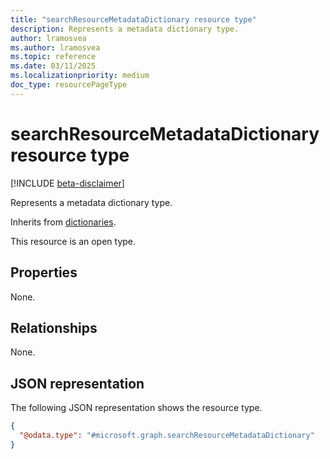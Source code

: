 ```yaml
---
title: "searchResourceMetadataDictionary resource type"
description: Represents a metadata dictionary type.
author: lramosvea
ms.author: lramosvea
ms.topic: reference
ms.date: 03/11/2025
ms.localizationpriority: medium
doc_type: resourcePageType
---
```


# searchResourceMetadataDictionary resource type

[!INCLUDE [beta-disclaimer](../../includes/beta-disclaimer.md)]

Represents a metadata dictionary type.

Inherits from [dictionaries](../resources/dictionaries.md).

This resource is an open type.

## Properties

None.

## Relationships

None.

## JSON representation

The following JSON representation shows the resource type.
<!-- {
  "blockType": "resource",
  "@odata.type": "microsoft.graph.searchResourceMetadataDictionary"
}
-->
``` json
{
  "@odata.type": "#microsoft.graph.searchResourceMetadataDictionary"
}
```
